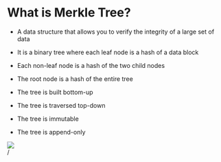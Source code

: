 # What is Merkle Tree?

<div grid="~ cols-2 gap-2" m="t-2">
<div>

- A data structure that allows you to verify the integrity of a large set of data

- It is a binary tree where each leaf node is a hash of a data block

- Each non-leaf node is a hash of the two child nodes

- The root node is a hash of the entire tree

- The tree is built bottom-up

- The tree is traversed top-down

- The tree is immutable

- The tree is append-only

</div>

  <div>
    <img border="rounded" src="/merkle-tree.png">
  </div>
</div>
<div class="absolute right-5px bottom-5px">
<SlideCurrentNo /> / <SlidesTotal />
</div>
